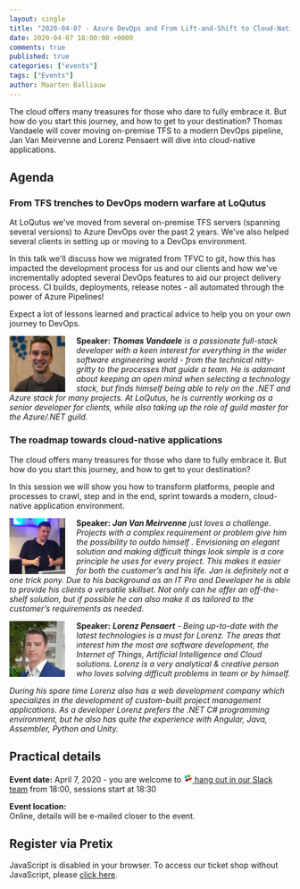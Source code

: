 ```yaml
---
layout: single
title: "2020-04-07 - Azure DevOps and From Lift-and-Shift to Cloud-Native - the app modernization process"
date: 2020-04-07 18:00:00 +0000
comments: true
published: true
categories: ["events"]
tags: ["Events"]
author: Maarten Balliauw
---
```


The cloud offers many treasures for those who dare to fully embrace it. But how do you start this journey, and how to get to your destination? Thomas Vandaele will cover moving on-premise TFS to a modern DevOps pipeline, Jan Van Meirvenne and Lorenz Pensaert will dive into cloud-native applications.

## Agenda

### From TFS trenches to DevOps modern warfare at LoQutus

At LoQutus we've moved from several on-premise TFS servers (spanning several versions) to Azure DevOps over the past 2 years. We've also helped several clients in setting up or moving to a DevOps environment.

In this talk we'll discuss how we migrated from TFVC to git, how this has impacted the development process for us and our clients and how we've incrementally adopted several DevOps features to aid our project delivery process. CI builds, deployments, release notes - all automated through the power of Azure Pipelines!

Expect a lot of lessons learned and practical advice to help you on your own journey to DevOps.

<img src="/assets/media/speakers/thomas-vandaele.jpg" alt="Thomas Vandaele" align="left" height="100" width="100"  style="margin-right: 20px;">**Speaker:** ***Thomas Vandaele** is a passionate full-stack developer with a keen interest for everything in the wider software engineering world - from the technical nitty-gritty to the processes that guide a team. He is adamant about keeping an open mind when selecting a technology stack, but finds himself being able to rely on the .NET and Azure stack for many projects. At LoQutus, he is currently working as a senior developer for clients, while also taking up the role of guild master for the Azure/.NET guild.*

### The roadmap towards cloud-native applications

The cloud offers many treasures for those who dare to fully embrace it. But how do you start this journey, and how to get to your destination?

In this session we will show you how to transform platforms, people and processes to crawl, step and in the end, sprint towards a modern, cloud-native application environment.

<img src="/assets/media/speakers/jan-van-meirvenne.jpg" alt="Jan Van Meirvenne" align="left" height="100" width="100"  style="margin-right: 20px;">**Speaker:** ***Jan Van Meirvenne** just loves a challenge. Projects with a complex requirement or problem give him the possibility to outdo himself . Envisioning an elegant solution and making difficult things look simple is a core principle he uses for every project. This makes it easier for both the customer’s and his life. Jan is definitely not a one trick pony. Due to his background as an IT Pro and Developer he is able to provide his clients a versatile skillset. Not only can he offer an off-the-shelf solution, but if possible he can also make it as tailored to the customer’s requirements as needed.*

<img src="/assets/media/speakers/lorenz-pensaert.jpg" alt="Lorenz Pensaert" align="left" height="100" width="100"  style="margin-right: 20px;">**Speaker:** ***Lorenz Pensaert** - Being up-to-date with the latest technologies is a must for Lorenz. The areas that interest him the most are software development, the Internet of Things, Artificial Intelligence and Cloud solutions. Lorenz is a very analytical & creative person who loves solving difficult problems in team or by himself.*

*During his spare time Lorenz also has a web development company which specializes in the development of custom-built project management applications. As a developer Lorenz prefers the .NET C# programming environment, but he also has quite the experience with Angular, Java, Assembler, Python and Unity.* 

## Practical details

**Event date:** April 7, 2020 - you are welcome to [<img src="/assets/media/icon-slack.png" width="16" height="16" /> hang out in our Slack team](https://join.slack.com/t/azugbe/shared_invite/MjE4MzI5NDM3OTM5LTE1MDExNDgyMzUtMzgwNjM2YmU0Zg) from 18:00, sessions start at 18:30

**Event location:**<br />
Online, details will be e-mailed closer to the event.

## Register via Pretix
<link rel="stylesheet" type="text/css" href="https://pretix.eu/azug/20200407/widget/v1.css">
<script type="text/javascript" src="https://pretix.eu/widget/v1.en.js" async></script>
<pretix-widget event="https://pretix.eu/azug/20200407/"></pretix-widget>
<noscript>
   <div class="pretix-widget">
        <div class="pretix-widget-info-message">
            JavaScript is disabled in your browser. To access our ticket shop without JavaScript, please <a target="_blank" rel="noopener" href="https://pretix.eu/azug/20200407/">click here</a>.
        </div>
    </div>
</noscript>

